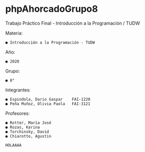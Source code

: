 # phpAhorcadoGrupo8
Trabajo Práctico Final - Introducción a la Programación / TUDW

Materia:

    ● Introducción a la Programación - TUDW

Año: 

    ● 2020 

Grupo: 

    ● 8°

Integrantes: 

    ● Espindola, Dario Gaspar    FAI-1220 
    ● Peña Muñoz, Olivia Paola   FAI-3121

Profesores:

    ● Rotter, María José
    ● Rozas, Karina 
    ● Torchinsky, David
    ● Chiarotto, Agustin

    HOLAAAA